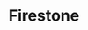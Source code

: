 ---
title: "Firestone"
url: /chesapeake/firestone-north-battlefield-boulevard/
shop: Autowerkstatt
---